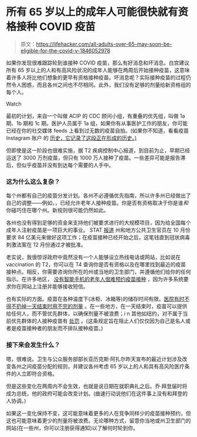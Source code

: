# 所有 65 岁以上的成年人可能很快就有资格接种 COVID 疫苗

> 原文：<https://lifehacker.com/all-adults-over-65-may-soon-be-eligible-for-the-covid-v-1846052978>

如果你发现很难跟踪轮到谁接种 COVID 疫苗，那么有好消息和坏消息。白宫建议所有 65 岁以上的人和有高风险状况的成年人能够在两周后开始接种疫苗，这意味着许多人将比他们想象的更早有资格接种疫苗。坏消息呢？实际接种疫苗的过程仍然令人困惑，而且各州之间也不尽相同。此外，我们没有足够的剂量给新资格组的每个人。

Watch

最初的计划，来自一个叫做 ACIP 的 CDC 顾问小组，有重叠的优先组，叫做 1a 期、1b 期和 1c 期。医护人员属于 1a 组，如果你有从事医护工作的朋友，你可能已经在你的社交媒体 feeds 上看到过无数的疫苗自拍。(如果你不知道，看看疫苗 Instagram 账户 的 [历史，它记录了这段正在形成的历史。)](https://www.instagram.com/historyvaccines/)

但即使是这一阶段也很难实施，据 T2 疾病控制中心报道，到目前为止，早期已经运送了 3000 万剂疫苗，但只有 1000 万人接种了疫苗。一些差异可能是报告滞后，但似乎疫苗并没有到达每个需要的人手中。

### 这为什么这么复杂？

每个州都有自己的疫苗分发计划。各州不必遵循优先指南，所以许多州已经做出了自己的调整——例如，，已经允许老年人接种疫苗。你是否有资格取决于你是谁*和*你碰巧住在哪个州。新规则很可能仍然如此。

各州也没有得到足够的资金来支持他们被要求进行的大规模项目，因为给全国每个成年人注射疫苗是一项巨大的事业。 STAT [报道](https://www.statnews.com/2020/12/29/public-health-experts-grow-frustrated-with-pace-of-covid-19-vaccine-rollout/) 州和地方公共卫生官员在 10 月份要求 84 亿美元来做好这项工作；在疫苗接种已经开始之后，这笔钱直到冠状病毒刺激法案在 12 月份通过才被批准。

老实说，我很惊讶政府中竟然没有一个人能够设立热线电话或网站，比如说在 vaccination 的 T2，你可以在 T4 查询你是否有资格以及在哪里找到最近的疫苗接种点。相反，你需要咨询你所在的州或当地的卫生部门，并遵循他们给你的任何指示。在许多地区， [没有智能手机的老年人很难预约疫苗接种](https://www.theverge.com/22227531/covid-vaccine-website-appointments-accessible-seniors) ，因为许多系统要求你在网站上注册并能够接收短信。

也有实际的方面。疫苗在各种温度下(冰柜、冰箱等)的储存时间有限。[医院有时不得不扔掉一天结束时用不完的剂量](https://www.cnn.com/2021/01/10/health/covid-19-vaccine-unused/index.html) 。在一些地方，在一天结束时，疫苗可以提供给任何人，而不管优先群体，以确保剂量不被浪费；i n 其他如纽约，对不属于当前优先群体的人接种疫苗有 [处罚](https://www.governor.ny.gov/news/video-audio-rush-transcript-governor-cuomo-issues-executive-order-increasing-penalties-health) 。(这条规定旨在阻止人们仅仅因为自己是名人或者是疫苗接种者的朋友而不排队接种疫苗。)

### 接下来会发生什么？

嗯，很难说。卫生与公众服务部部长亚历克斯·阿扎尔昨天宣布的最近计划涉及改变各州之间疫苗分配的规则，并建议各州考虑 65 岁以上的人和具有高风险医疗条件的人立即符合资格。

但是这些变化在两周内不会生效，也就是说日期在就职典礼之后。乔·拜登届时将成为总统，他的政府可能会改变计划。(曲速行动说他们在这件事上没有和拜登的人协调。)

如果这一变化保持不变，这可能意味着更多的人在竞争同样少的疫苗接种预约，但这也可能意味着更少的剂量将被浪费。无论哪种方式，留意你当地或州卫生部门的网站(在一些州，你可以注册获得通知)以了解何时轮到你。